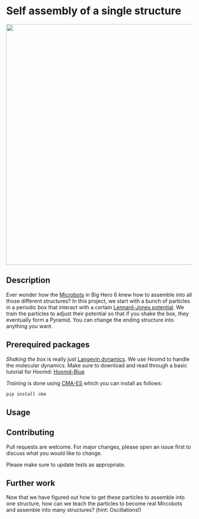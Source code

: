 # Self assembly of a single structure 

<p align="center">
  <img width="650"  src="self_assembly.gif">
</p>

## Description

Ever wonder how the [Microbots](https://www.youtube.com/watch?v=ep2-W1X65KI) in Big Hero 6 knew how to assemble into all those different structures? In this project, we start with a bunch of particles in a periodic box that interact with a certain [Lennard-Jones potential](https://en.wikipedia.org/wiki/Lennard-Jones_potential). We train the particles to adjust their potential so that if you shake the box, they eventually form a Pyramid. You can change the ending structure into anything you want.

## Prerequired packages

<i>Shaking the box</i> is really just [Langevin dynamics](https://en.wikipedia.org/wiki/Langevin_dynamics). We use Hoomd to handle the molecular dynamics. Make sure to download and read through a basic tutorial for Hoomd:
[Hoomd-Blue](http://glotzerlab.engin.umich.edu/hoomd-blue/)

<i>Training</i> is done using [CMA-ES](https://pypi.org/project/cma/) which you can install as follows:

```bash
pip install cma
```

## Usage



## Contributing
Pull requests are welcome. For major changes, please open an issue first to discuss what you would like to change.

Please make sure to update tests as appropriate.

## Further work

Now that we have figured out how to get these particles to assemble into one structure, how can we teach the particles to become real Mircobots and assemble into many structures? (hint: Oscillations!)


